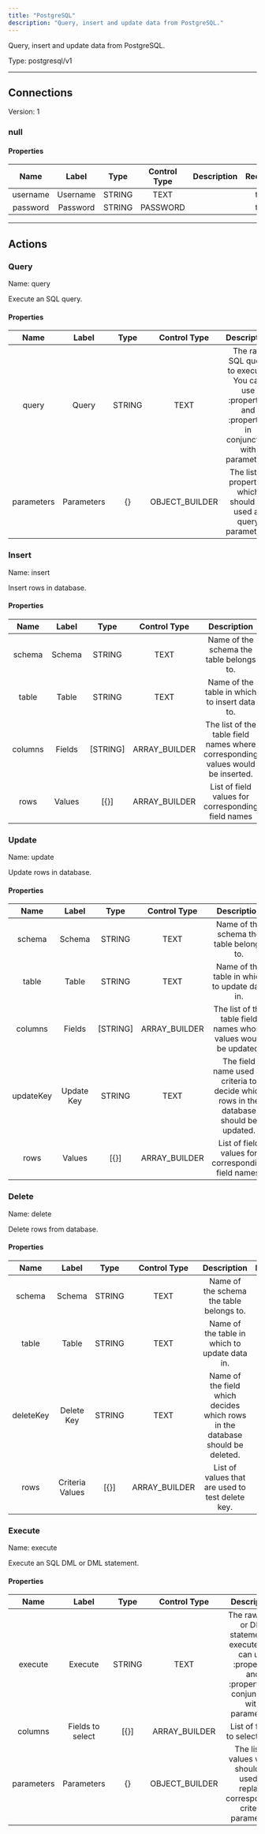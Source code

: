 ```yaml
---
title: "PostgreSQL"
description: "Query, insert and update data from PostgreSQL."
---
```


Query, insert and update data from PostgreSQL.



Type: postgresql/v1

<hr />



## Connections

Version: 1


### null

#### Properties

|      Name       |      Label     |     Type     |     Control Type     |     Description     |     Required        |
|:--------------:|:--------------:|:------------:|:--------------------:|:-------------------:|:-------------------:|
| username | Username | STRING | TEXT  |  | true  |
| password | Password | STRING | PASSWORD  |  | true  |





<hr />



## Actions


### Query
Name: query

Execute an SQL query.

#### Properties

|      Name       |      Label     |     Type     |     Control Type     |     Description     |     Required        |
|:--------------:|:--------------:|:------------:|:--------------------:|:-------------------:|:-------------------:|
| query | Query | STRING | TEXT  |  The raw SQL query to execute. You can use :property1 and :property2 in conjunction with parameters.  |  true  |
| parameters | Parameters | {} | OBJECT_BUILDER  |  The list of properties which should be used as query parameters.  |  null  |




### Insert
Name: insert

Insert rows in database.

#### Properties

|      Name       |      Label     |     Type     |     Control Type     |     Description     |     Required        |
|:--------------:|:--------------:|:------------:|:--------------------:|:-------------------:|:-------------------:|
| schema | Schema | STRING | TEXT  |  Name of the schema the table belongs to.  |  true  |
| table | Table | STRING | TEXT  |  Name of the table in which to insert data to.  |  true  |
| columns | Fields | [STRING] | ARRAY_BUILDER  |  The list of the table field names where corresponding values would be inserted.  |  null  |
| rows | Values | [{}] | ARRAY_BUILDER  |  List of field values for corresponding field names  |  null  |




### Update
Name: update

Update rows in database.

#### Properties

|      Name       |      Label     |     Type     |     Control Type     |     Description     |     Required        |
|:--------------:|:--------------:|:------------:|:--------------------:|:-------------------:|:-------------------:|
| schema | Schema | STRING | TEXT  |  Name of the schema the table belongs to.  |  true  |
| table | Table | STRING | TEXT  |  Name of the table in which to update data in.  |  true  |
| columns | Fields | [STRING] | ARRAY_BUILDER  |  The list of the table field names whose values would be updated.  |  null  |
| updateKey | Update Key | STRING | TEXT  |  The field name used as criteria to decide which rows in the database should be updated.  |  null  |
| rows | Values | [{}] | ARRAY_BUILDER  |  List of field values for corresponding field names.  |  null  |




### Delete
Name: delete

Delete rows from database.

#### Properties

|      Name       |      Label     |     Type     |     Control Type     |     Description     |     Required        |
|:--------------:|:--------------:|:------------:|:--------------------:|:-------------------:|:-------------------:|
| schema | Schema | STRING | TEXT  |  Name of the schema the table belongs to.  |  true  |
| table | Table | STRING | TEXT  |  Name of the table in which to update data in.  |  true  |
| deleteKey | Delete Key | STRING | TEXT  |  Name of the field which decides which rows in the database should be deleted.  |  null  |
| rows | Criteria Values | [{}] | ARRAY_BUILDER  |  List of values that are used to test delete key.  |  null  |




### Execute
Name: execute

Execute an SQL DML or DML statement.

#### Properties

|      Name       |      Label     |     Type     |     Control Type     |     Description     |     Required        |
|:--------------:|:--------------:|:------------:|:--------------------:|:-------------------:|:-------------------:|
| execute | Execute | STRING | TEXT  |  The raw DML or DDL statement to execute. You can use :property1 and :property2 in conjunction with parameters.  |  true  |
| columns | Fields to select | [{}] | ARRAY_BUILDER  |  List of fields to select from.  |  null  |
| parameters | Parameters | {} | OBJECT_BUILDER  |  The list of values which should be used to replace corresponding criteria parameters.  |  null  |






